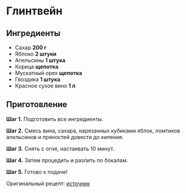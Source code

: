 # Глинтвейн

## Ингредиенты

- Сахар **200 г**
- Яблоко **2 штуки**
- Апельсины **1 штука**
- Корица **щепотка**
- Мускатный орех **щепотка**
- Гвоздика **1 штука**
- Красное сухое вино **1 л**

## Приготовление

**Шаг 1.** Подготовить все ингредиенты.

**Шаг 2.** Смесь вина, сахара, нарезанных кубиками яблок, ломтиков апельсинов и пряностей довести до кипения.

**Шаг 3.** Снять с огня, настаивать 10 минут.

**Шаг 4.** Затем процедить и разлить по бокалам.

**Шаг 5.** Готово к подаче!

Оригинальный рецепт: [источник](https://eda.ru/recepty/napitki/glintvejn-20591)
